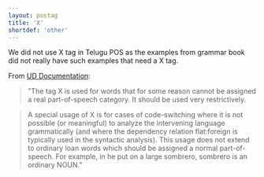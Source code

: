 ```yaml
---
layout: postag
title: 'X'
shortdef: 'other'
---
```

We did not use X tag in Telugu POS as the examples from grammar book did not really have such examples that need a X tag. 

From [UD Documentation](http://www.universaldependencies.org/u/pos/X.html):

> "The tag X is used for words that for some reason cannot be assigned a real part-of-speech category. It should be used very restrictively.

> A special usage of X is for cases of code-switching where it is not possible (or meaningful) to analyze the intervening language grammatically (and where the dependency relation flat:foreign is typically used in the syntactic analysis). This usage does not extend to ordinary loan words which should be assigned a normal part-of-speech. For example, in he put on a large sombrero, sombrero is an ordinary NOUN."
